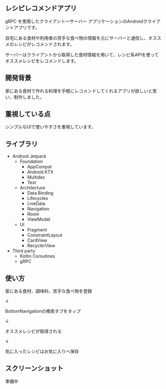 ## レシピレコメンドアプリ

gRPC を使用したクライアントーサーバー アプリケーションのAndroidクライアントアプリです。

自宅にある食材や利用者の苦手な食べ物の情報を元にサーバーと通信し、オススメのレシピがレコメンドされます。

サーバーはクライアントから取得した食材情報を用いて、レシピ系APIを使ってオススメレシピをレコメンドします。

## 開発背景

家にある食材で作れる料理を手軽にレコメンドしてくれるアプリが欲しいと思い、制作しました。

## 重視している点

シンプルなUIで使いやすさを重視しています。

## ライブラリ
* Android Jetpack
  * Foundation
    * AppCompat
    * Android KTX
    * Multidex
    * Test
  * Architecture
    * Data Binding
    * Lifecycles
    * LiveData
    * Navigation
    * Room
    * ViewModel
  * UI
    * Fragment
    * ConstraintLayout
    * CardView
    * RecyclerView
* Third party
  * Kotlin Coroutines
  * gRPC

## 使い方

家にある食材、調味料、苦手な食べ物を登録

↓

BottomNavigationの検索タブをタップ

↓

オススメレシピが取得される

↓

気に入ったレシピはお気に入りへ保存

## スクリーンショット

準備中

